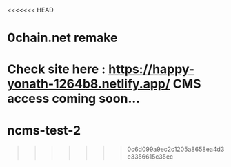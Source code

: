 <<<<<<< HEAD
# 0chain.net remake


Check site here : https://happy-yonath-1264b8.netlify.app/ 
CMS access coming soon... 
=======
# ncms-test-2
>>>>>>> 0c6d099a9ec2c1205a8658ea4d3e3356615c35ec

